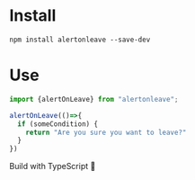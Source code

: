 # Install
```
npm install alertonleave --save-dev
```

# Use
```ts
import {alertOnLeave} from "alertonleave";

alertOnLeave(()=>{
  if (someCondition) {
    return "Are you sure you want to leave?"
  }
})
```

Build with TypeScript 🌹